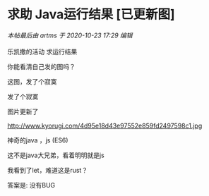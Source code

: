 # 求助 Java运行结果 [已更新图]


<i class="pstatus"> 本帖最后由 artms 于 2020-10-23 17:29 编辑 </i><br />
<br />
乐凯撒的活动 求运行结果<img id="aimg_bs6x3" onclick="zoom(this, this.src, 0, 0, 0)" class="zoom" src="http://www.kyorugi.com/4d95e18d43e97552e859fd2497598c1.jpg" onmouseover="img_onmouseoverfunc(this)" onload="thumbImg(this)" border="0" alt="" />

你能看清自己发的图吗？

这图，发了个寂寞<img src="static/image/smiley/default/lol.gif" smilieid="12" border="0" alt="" />

发了个寂寞

图片更新了

<a href="http://www.kyorugi.com/4d95e18d43e97552e859fd2497598c1.jpg" target="_blank">http://www.kyorugi.com/4d95e18d43e97552e859fd2497598c1.jpg</a>

神奇的java ，js (ES6)

这不是java大兄弟，看着明明就是js

我看到了let，难道这是rust？

答案是: 没有BUG
